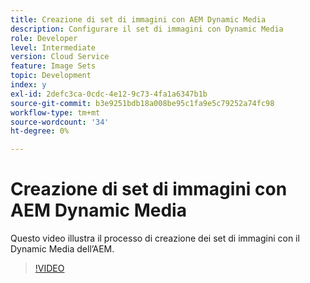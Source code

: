 ```yaml
---
title: Creazione di set di immagini con AEM Dynamic Media
description: Configurare il set di immagini con Dynamic Media
role: Developer
level: Intermediate
version: Cloud Service
feature: Image Sets
topic: Development
index: y
exl-id: 2defc3ca-0cdc-4e12-9c73-4fa1a6347b1b
source-git-commit: b3e9251bdb18a008be95c1fa9e5c79252a74fc98
workflow-type: tm+mt
source-wordcount: '34'
ht-degree: 0%

---
```


# Creazione di set di immagini con AEM Dynamic Media

Questo video illustra il processo di creazione dei set di immagini con il Dynamic Media dell’AEM.

>[!VIDEO](https://video.tv.adobe.com/v/335581?quality=12&learn=on)
